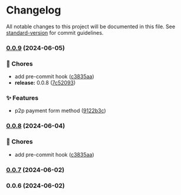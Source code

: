 # Changelog

All notable changes to this project will be documented in this file. See [standard-version](https://github.com/conventional-changelog/standard-version) for commit guidelines.

### [0.0.9](https://github.com/billVladimir/antrpay-sdk/compare/v0.0.12...v0.0.9) (2024-06-05)


### 🚚 Chores

* add pre-commit hook ([c3835aa](https://github.com/billVladimir/antrpay-sdk/commit/c3835aafe03d3fa58ac6453aab3beefae8b1887b))
* **release:** 0.0.8 ([7c52093](https://github.com/billVladimir/antrpay-sdk/commit/7c520930283d86ef2db881f88e1f230ffa7882a4))


### ✨ Features

* p2p payment form method ([9122b3c](https://github.com/billVladimir/antrpay-sdk/commit/9122b3c8aae42714f5cacd9bb2c68cd3ed207544))

### [0.0.8](https://github.com/billVladimir/antrpay-sdk/compare/v0.0.12...v0.0.8) (2024-06-04)

### 🚚 Chores

- add pre-commit hook ([c3835aa](https://github.com/billVladimir/antrpay-sdk/commit/c3835aafe03d3fa58ac6453aab3beefae8b1887b))

### [0.0.7](https://github.com/billVladimir/antrpay-sdk/compare/v0.0.6...v0.0.7) (2024-06-02)

### 0.0.6 (2024-06-02)
